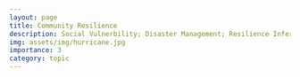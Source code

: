 ```yaml
---
layout: page
title: Community Resilience
description: Social Vulnerbility; Disaster Management; Resilience Inference Model (RIM); Coupled Nature and Human Systems; Climate Change
img: assets/img/hurricane.jpg
importance: 3
category: topic
---
```

